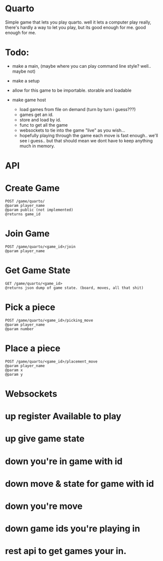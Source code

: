 # Quarto

Simple game that lets you play quarto. well it lets a computer play really, there's hardly a way to let you play, but its good enough for me. good enough for me.

# Todo:

- make a main, (maybe where you can play command line style? well.. maybe not)

- make a setup
- allow for this game to be importable. storable and loadable
- make game host
    - load games from file on demand (turn by turn i guess???)
    - games get an id.
    - store and load by id.
    - func to get all the game
    - websockets to tie into the game "live" as you wish...
    - hopefully playing through the game each move is fast enough.. we'll see i guess.. but that should mean we dont have to keep anything much in memory.

# API

# Create Game
    POST /game/quarto/
    @param player_name
    @param public (not implemented)
    @returns game_id

# Join Game
    POST /game/quarto/<game_id>/join
    @param player_name

# Get Game State
    GET /game/quarto/<game_id>
    @returns json dump of game state. (board, moves, all that shit)

# Pick a piece
    POST /game/quarto/<game_id>/picking_move
    @param player_name
    @param number

# Place a piece
    POST /game/quarto/<game_id>/placement_move
    @param player_name
    @param x
    @param y



# Websockets

# up register Available to play
# up give game state

# down you're in game with id
# down move & state for game with id
# down you're move
# down game ids you're playing in


# rest api to get games your in. 
